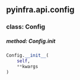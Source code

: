 ## pyinfra.api.config


### class: Config

##### method: Config.__init__

```py
Config.__init__(
    self,
    **kwargs
)
```
